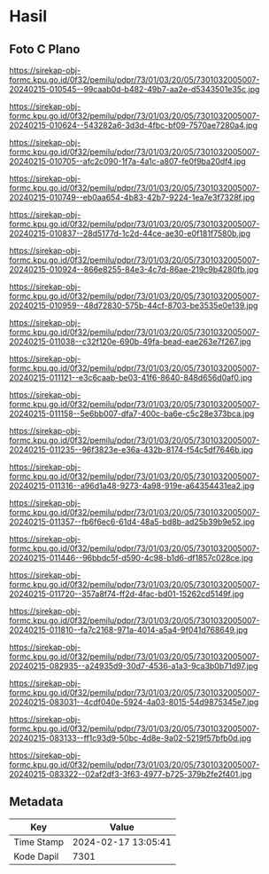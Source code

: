 # Hasil

## Foto C Plano

https://sirekap-obj-formc.kpu.go.id/0f32/pemilu/pdpr/73/01/03/20/05/7301032005007-20240215-010545--99caab0d-b482-49b7-aa2e-d5343501e35c.jpg

https://sirekap-obj-formc.kpu.go.id/0f32/pemilu/pdpr/73/01/03/20/05/7301032005007-20240215-010624--543282a6-3d3d-4fbc-bf09-7570ae7280a4.jpg

https://sirekap-obj-formc.kpu.go.id/0f32/pemilu/pdpr/73/01/03/20/05/7301032005007-20240215-010705--afc2c090-1f7a-4a1c-a807-fe0f9ba20df4.jpg

https://sirekap-obj-formc.kpu.go.id/0f32/pemilu/pdpr/73/01/03/20/05/7301032005007-20240215-010749--eb0aa654-4b83-42b7-9224-1ea7e3f7328f.jpg

https://sirekap-obj-formc.kpu.go.id/0f32/pemilu/pdpr/73/01/03/20/05/7301032005007-20240215-010837--28d5177d-1c2d-44ce-ae30-e0f181f7580b.jpg

https://sirekap-obj-formc.kpu.go.id/0f32/pemilu/pdpr/73/01/03/20/05/7301032005007-20240215-010924--866e8255-84e3-4c7d-86ae-219c9b4280fb.jpg

https://sirekap-obj-formc.kpu.go.id/0f32/pemilu/pdpr/73/01/03/20/05/7301032005007-20240215-010959--48d72830-575b-44cf-8703-be3535e0e139.jpg

https://sirekap-obj-formc.kpu.go.id/0f32/pemilu/pdpr/73/01/03/20/05/7301032005007-20240215-011038--c32f120e-690b-49fa-bead-eae263e7f267.jpg

https://sirekap-obj-formc.kpu.go.id/0f32/pemilu/pdpr/73/01/03/20/05/7301032005007-20240215-011121--e3c6caab-be03-41f6-8640-848d656d0af0.jpg

https://sirekap-obj-formc.kpu.go.id/0f32/pemilu/pdpr/73/01/03/20/05/7301032005007-20240215-011158--5e6bb007-dfa7-400c-ba6e-c5c28e373bca.jpg

https://sirekap-obj-formc.kpu.go.id/0f32/pemilu/pdpr/73/01/03/20/05/7301032005007-20240215-011235--96f3823e-e36a-432b-8174-f54c5df7646b.jpg

https://sirekap-obj-formc.kpu.go.id/0f32/pemilu/pdpr/73/01/03/20/05/7301032005007-20240215-011316--a96d1a48-9273-4a98-919e-a64354431ea2.jpg

https://sirekap-obj-formc.kpu.go.id/0f32/pemilu/pdpr/73/01/03/20/05/7301032005007-20240215-011357--fb6f6ec6-61d4-48a5-bd8b-ad25b39b9e52.jpg

https://sirekap-obj-formc.kpu.go.id/0f32/pemilu/pdpr/73/01/03/20/05/7301032005007-20240215-011446--96bbdc5f-d590-4c98-b1d6-df1857c028ce.jpg

https://sirekap-obj-formc.kpu.go.id/0f32/pemilu/pdpr/73/01/03/20/05/7301032005007-20240215-011720--357a8f74-ff2d-4fac-bd01-15262cd5149f.jpg

https://sirekap-obj-formc.kpu.go.id/0f32/pemilu/pdpr/73/01/03/20/05/7301032005007-20240215-011810--fa7c2168-971a-4014-a5a4-9f041d768649.jpg

https://sirekap-obj-formc.kpu.go.id/0f32/pemilu/pdpr/73/01/03/20/05/7301032005007-20240215-082935--a24935d9-30d7-4536-a1a3-9ca3b0b71d97.jpg

https://sirekap-obj-formc.kpu.go.id/0f32/pemilu/pdpr/73/01/03/20/05/7301032005007-20240215-083031--4cdf040e-5924-4a03-8015-54d9875345e7.jpg

https://sirekap-obj-formc.kpu.go.id/0f32/pemilu/pdpr/73/01/03/20/05/7301032005007-20240215-083133--ff1c93d9-50bc-4d8e-9a02-5219f57bfb0d.jpg

https://sirekap-obj-formc.kpu.go.id/0f32/pemilu/pdpr/73/01/03/20/05/7301032005007-20240215-083322--02af2df3-3f63-4977-b725-379b2fe2f401.jpg


## Metadata

| Key        | Value               |
| ---------- | ------------------- |
| Time Stamp | 2024-02-17 13:05:41 |
| Kode Dapil | 7301                |



